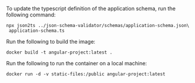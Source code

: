 To update the typescript definition of the application schema, run the
following command:

```
npx json2ts ../json-schema-validator/schemas/application-schema.json\
 application-schema.ts
```

Run the following to build the image:

```
docker build -t angular-project:latest .
```

Run the following to run the container on a local machine:

```
docker run -d -v static-files:/public angular-project:latest
```


